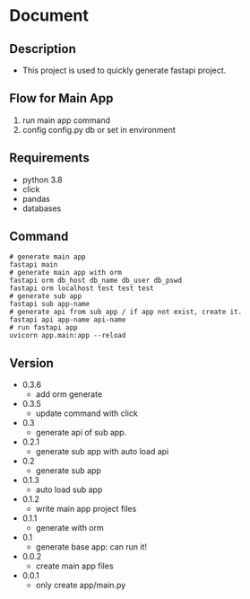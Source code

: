 # Document
## Description
- This project is used to quickly generate fastapi project.
## Flow for Main App
1. run main app command
2. config config.py db or set in environment
## Requirements
- python 3.8
- click
- pandas
- databases
## Command
    # generate main app
    fastapi main
    # generate main app with orm
    fastapi orm db_host db_name db_user db_pswd
    fastapi orm localhost test test test
    # generate sub app
    fastapi sub app-name
    # generate api from sub app / if app not exist, create it.
    fastapi api app-name api-name 
    # run fastapi app
    uvicorn app.main:app --reload
    


    
    
## Version
- 0.3.6
    - add orm generate
- 0.3.5
    - update command with click
- 0.3
    - generate api of sub app.
- 0.2.1
    - generate sub app with auto load api
- 0.2
    - generate sub app
- 0.1.3
    - auto load sub app
- 0.1.2
    - write main app project files
- 0.1.1
    - generate with orm
- 0.1
    - generate base app: can run it!
- 0.0.2 
    - create main app files 
- 0.0.1
    - only create app/main.py